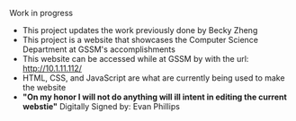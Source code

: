 Work in progress

- This project updates the work previously done by Becky Zheng
- This project is a website that showcases the Computer Science Department at GSSM's accomplishments
- This website can be accessed while at GSSM by with the url: http://10.1.11.112/
- HTML, CSS, and JavaScript are what are currently being used to make the website
- **"On my honor I will not do anything will ill intent in editing the current webstie"** Digitally Signed by: Evan Phillips
